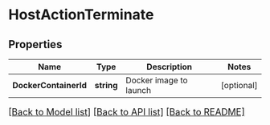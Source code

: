 # HostActionTerminate

## Properties

Name | Type | Description | Notes
------------ | ------------- | ------------- | -------------
**DockerContainerId** | **string** | Docker image to launch | [optional] 

[[Back to Model list]](../README.md#documentation-for-models) [[Back to API list]](../README.md#documentation-for-api-endpoints) [[Back to README]](../README.md)

<style>
     p, ul, ol, li { font-size: 18px !important;}
</style>


